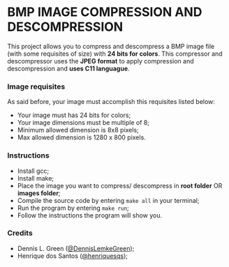 # BMP IMAGE COMPRESSION AND DESCOMPRESSION
This project allows you to compress and descompress a BMP image file (with some requisites of size) with <b>24 bits for colors</b>. This compressor and descompressor uses the **JPEG format** to apply compression and descompression and **uses C11 languague**.

### Image requisites
As said before, your image must accomplish this requisites listed below:
- Your image must has 24 bits for colors;
- Your image dimensions must be multiple of 8;
- Minimum allowed dimension is 8x8 pixels;
- Max allowed dimension is 1280 x 800 pixels.

### Instructions
- Install gcc;
- Install make;
- Place the image you want to compress/ descompress in **root folder** OR **images folder**;
- Compile the source code by entering `make all` in your terminal;
- Run the program by entering `make run`;
- Follow the instructions the program will show you.

### Credits
- Dennis L. Green ([@DennisLemkeGreen](https://github.com/DennisLemkeGreen));
- Henrique dos Santos ([@henriquesqs](https://github.com/henriquesqs));
